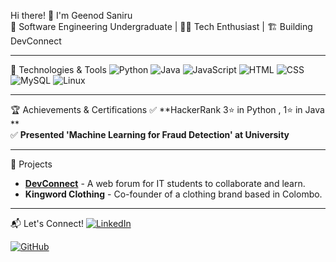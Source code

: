Hi there! 👋 I'm Geenod Saniru  
🚀 Software Engineering Undergraduate | 👨‍💻 Tech Enthusiast | 🏗️ Building DevConnect

---
🔧 Technologies & Tools
![Python](https://img.shields.io/badge/-Python-3776AB?style=flat-square&logo=python&logoColor=white)
![Java](https://img.shields.io/badge/-Java-007396?style=flat-square&logo=java&logoColor=white)
![JavaScript](https://img.shields.io/badge/-JavaScript-F7DF1E?style=flat-square&logo=javascript&logoColor=black)
![HTML](https://img.shields.io/badge/-HTML-E34F26?style=flat-square&logo=html5&logoColor=white)
![CSS](https://img.shields.io/badge/-CSS-1572B6?style=flat-square&logo=css3&logoColor=white)
![MySQL](https://img.shields.io/badge/-MySQL-4479A1?style=flat-square&logo=mysql&logoColor=white)
![Linux](https://img.shields.io/badge/-Linux-FCC624?style=flat-square&logo=linux&logoColor=black)

---

🏆 Achievements & Certifications
✅ **HackerRank 3⭐ in Python , 1⭐ in Java **  
✅ **Presented 'Machine Learning for Fraud Detection' at University**  

---

📌 Projects
- **[DevConnect](https://github.com/yourgithub/DevConnect)** - A web forum for IT students to collaborate and learn.
- **Kingword Clothing** - Co-founder of a clothing brand based in Colombo.

---

📬 Let's Connect!
[![LinkedIn]([https://img.shields.io/badge/-LinkedIn-0A66C2?style=flat-square&logo=linkedin&logoColor=white)](https://www.linkedin.com/in/yourprofile](https://www.linkedin.com/in/geenod-saniru-4220141b7/)) 

[![GitHub]([https://img.shields.io/badge/-GitHub-181717?style=flat-square&logo=github&logoColor=white)](https://github.com/yourgithub](https://github.com/GeenodSaniru))



<!--
**GeenodSaniru/GeenodSaniru** is a ✨ _special_ ✨ repository because its `README.md` (this file) appears on your GitHub profile.

Here are some ideas to get you started:

- 🔭 I’m currently working on ...
- 🌱 I’m currently learning ...
- 👯 I’m looking to collaborate on ...
- 🤔 I’m looking for help with ...
- 💬 Ask me about ...
- 📫 How to reach me: ...
- 😄 Pronouns: ...
- ⚡ Fun fact: ...
-->
